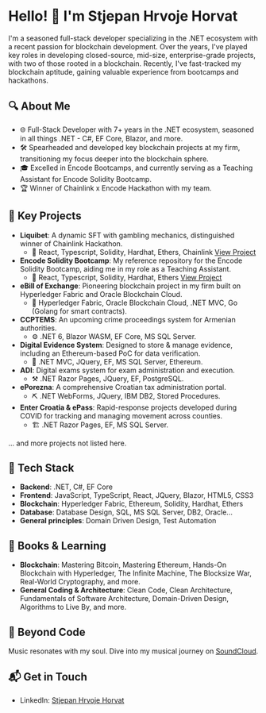 # Hello! 👋 I'm Stjepan Hrvoje Horvat

I'm a seasoned full-stack developer specializing in the .NET ecosystem with a recent passion for blockchain development. Over the years, I've played key roles in developing closed-source, mid-size, enterprise-grade projects, with two of those rooted in a blockchain. Recently, I've fast-tracked my blockchain aptitude, gaining valuable experience from bootcamps and hackathons.

## 🔍 About Me

- 🌐 Full-Stack Developer with 7+ years in the .NET ecosystem, seasoned in all things .NET - C#, EF Core, Blazor, and more.
- 🛠️ Spearheaded and developed key blockchain projects at my firm, transitioning my focus deeper into the blockchain sphere.
- 🎓 Excelled in Encode Bootcamps, and currently serving as a Teaching Assistant for Encode Solidity Bootcamp.
- 🏆 Winner of Chainlink x Encode Hackathon with my team.

## 🚀 Key Projects

- **Liquibet**: A dynamic SFT with gambling mechanics, distinguished winner of Chainlink Hackathon. 
    - 🔧 React, Typescript, Solidity, Hardhat, Ethers, Chainlink 
    [View Project](https://github.com/3fOhorky/liquibet)
- **Encode Solidity Bootcamp**: My reference repository for the Encode Solidity Bootcamp, aiding me in my role as a Teaching Assistant. 
    - 🔨 React, Typescript, Solidity, Hardhat, Ethers
    [View Project](https://github.com/3fOhorky/SolidityBootcampExcercises)
- **eBill of Exchange**: Pioneering blockchain project in my firm built on Hyperledger Fabric and Oracle Blockchain Cloud.
    - 🧰 Hyperledger Fabric, Oracle Blockchain Cloud, .NET MVC, Go (Golang for smart contracts).
- **CCPTEMS**: An upcoming crime proceedings system for Armenian authorities.
    - ⚙️ .NET 6, Blazor WASM, EF Core, MS SQL Server.
- **Digital Evidence System**: Designed to store & manage evidence, including an Ethereum-based PoC for data verification.
    - 🔩 .NET MVC, JQuery, EF, MS SQL Server, Ethereum.
- **ADI**: Digital exams system for exam administration and execution.
    - ⚒️ .NET Razor Pages, JQuery, EF, PostgreSQL.
- **ePorezna**: A comprehensive Croatian tax administration portal.
    - ⛏️ .NET WebForms, JQuery, IBM DB2, Stored Procedures.
- **Enter Croatia & ePass**: Rapid-response projects developed during COVID for tracking and managing movement across counties.
    - 🏗️ .NET Razor Pages, EF, MS SQL Server.

... and more projects not listed here.

## 💼 Tech Stack

- **Backend**: .NET, C#, EF Core
- **Frontend**: JavaScript, TypeScript, React, JQuery, Blazor, HTML5, CSS3
- **Blockchain**: Hyperledger Fabric, Ethereum, Solidity, Hardhat, Ethers
- **Database**: Database Design, SQL, MS SQL Server, DB2, Oracle...
- **General principles**: Domain Driven Design, Test Automation

## 📖 Books & Learning

- **Blockchain**: Mastering Bitcoin, Mastering Ethereum, Hands-On Blockchain with Hyperledger, The Infinite Machine, The Blocksize War, Real-World Cryptography, and more.
- **General Coding & Architecture**: Clean Code, Clean Architecture, Fundamentals of Software Architecture, Domain-Driven Design, Algorithms to Live By, and more.

## 🎸 Beyond Code

Music resonates with my soul. Dive into my musical journey on [SoundCloud](https://soundcloud.com/stjepan-hrvoje-horvat).

## 📬 Get in Touch

- LinkedIn: [Stjepan Hrvoje Horvat](https://www.linkedin.com/in/stjepan-hrvoje-horvat/)
